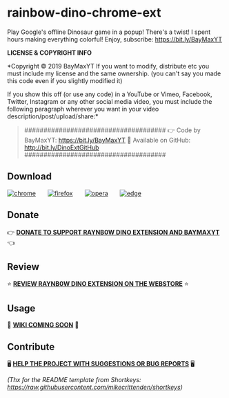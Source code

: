 # rainbow-dino-chrome-ext
Play Google's offline Dinosaur game in a popup! There's a twist! I spent hours making everything colorful! Enjoy, subscribe: https://bit.ly/BayMaxYT

**LICENSE & COPYRIGHT INFO**

*Copyright © 2019 BayMaxYT
If you want to modify, distribute etc you must include my license and the same ownership. (you can't say you made this code even if you slightly modified it)


If you show this off (or use any code) in a YouTube or Vimeo, Facebook, Twitter, Instagram or any other social media video, you must include the following paragraph wherever you want in your video description/post/upload/share:*

> #####################################
> 👉 Code by BayMaxYT: https://bit.ly/BayMaxYT
> 🔗 Available on GitHub: http://bit.ly/DinoExtGitHub
> #####################################


## Download

[![chrome](https://user-images.githubusercontent.com/32261/33695359-fe69c322-daca-11e7-8fd3-7a0126d08852.png)](https://chrome.google.com/webstore/detail/shortkeys-custom-keyboard/logpjaacgmcbpdkdchjiaagddngobkck)&nbsp;&nbsp;&nbsp;&nbsp;&nbsp;&nbsp;
[![firefox](https://user-images.githubusercontent.com/32261/33695357-fe523b9e-daca-11e7-852b-6af15186b8c7.png)](https://pastebin.com/uV4VDHzi)&nbsp;&nbsp;&nbsp;&nbsp;&nbsp;&nbsp;
[![opera](https://user-images.githubusercontent.com/32261/33695358-fe5e604a-daca-11e7-85cb-48e98367030d.png)](https://addons.opera.com/extensions/details/shortkeys/)&nbsp;&nbsp;&nbsp;&nbsp;&nbsp;&nbsp;
[![edge](https://user-images.githubusercontent.com/32261/33695356-fe474342-daca-11e7-8777-e163d19bcbf4.png)](https://github.com/mikecrittenden/shortkeys/releases)&nbsp;&nbsp;&nbsp;&nbsp;&nbsp;&nbsp;

## Donate

👉 **[DONATE TO SUPPORT RAYNB0W DINO EXTENSION AND BAYMAXYT](https://en.tipeee.com/baymax-iii)** 👈 

## Review

⭐ **[REVIEW RAYNB0W DINO EXTENSION ON THE WEBSTORE](soon)** ⭐

## Usage

📝 **[WIKI COMING SOON](https://github.com/ZeWhiteHatHacker/rainbow-dino-chrome-ext/wiki)** 📝

## Contribute

🖥️ **[HELP THE PROJECT WITH SUGGESTIONS OR BUG REPORTS](https://github.com/ZeWhiteHatHacker/rainbow-dino-chrome-ext/issues)** 🖥️


*(Thx for the README template from Shortkeys: https://raw.githubusercontent.com/mikecrittenden/shortkeys)*
